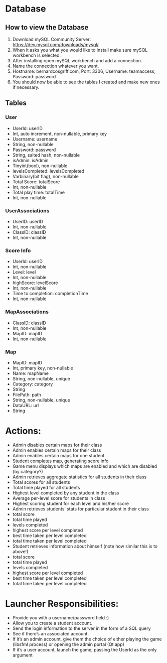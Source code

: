 # Database

## How to view the Database
1. Download mySQL Community Server: https://dev.mysql.com/downloads/mysql/
2. When it asks you what you would like to install make sure mySQL workbench is selected.
3. After installing open mySQL workbench and add a connection.
4. Name the connection whatever you want.
5. Hostname: bernardcosgriff.com, Port: 3306, Username: teamaccess, Password: password
6. You should now be able to see the tables I created and make new ones if necessary.

## Tables

### User
- UserId: userID
 - Int, auto increment, non-nullable, primary key
- Username: username
 - String, non-nullable
- Password: password
 - String, salted hash, non-nullable
- isAdmin: isAdmin
 - Tinyint(bool), non-nullable 
- levelsCompleted: levelsCompleted
 - Varbinary(bit flag), non-nullable
- Total Score: totalScore
 - Int, non-nullable
- Total play time: totalTime
 - Int, non-nullable
 
### UserAssociations
- UserID: userID
 - Int, non-nullable
- ClassID: classID
 - Int, non-nullable
 
### Score Info
- UserId: userID
 - Int, non-nullable
- Level: level
 - Int, non-nullable
- highScore: levelScore
 - Int, non-nullable
- Time to completion: completionTime
 - Int, non-nullable
 
### MapAssociations
- ClassID: classID
 - Int, non-nullable
- MapID: mapID
 - Int, non-nullable

### Map
- MapID: mapID
 - Int, primary key, non-nullable
- Name: mapName
 - String, non-nullable, unique
- Category: category
 - String
- FilePath: path
 - String, non-nullable, unique
- DataURL: url
 - String

# Actions:


- Admin disables certain maps for their class 
- Admin enables certain maps for their class
- Admin enables certain maps for one student
- Student completes map, generating score info
- Game menu displays which maps are enabled and which are disabled (by category?)
- Admin retrieves aggregate statistics for all students in their class 
- Total scores for all students
- Total time played for all students
- Highest level completed by any student in the class
- Average per-level score for students in class
- Highest scoring student for each level and his/her score
 -  Admin retrieves students’  stats for particular student in their class
  - total score
 - total time played
  - levels completed
  - highest score per level completed
  - best time taken per level completed
  - total time taken per level completed
 -  Student retrieves information about himself (note how similar this is to above!)
  - total score
  - total time played
  - levels completed
  - highest score per level completed
  - best time taken per level completed
  - total time taken per level completed


# Launcher Responsibilities:
- Provide you with a username/password field :)
- Allow you to create a student account.
- Send the login information to the server in the form of a SQL query
- See if there’s an associated account. 
- If it’s an admin account, give them the choice of either playing the game (libsfml process) or opening the admin portal (Qt app)
- If it’s a user account, launch the game, passing the UserId as the only argument
